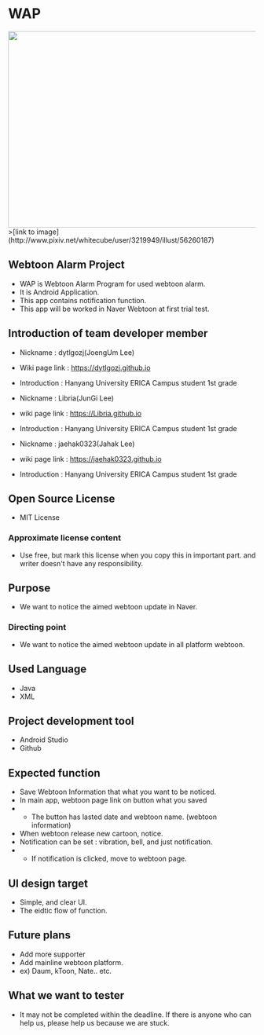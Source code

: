 # WAP
<img src="http://i67.tinypic.com/20sbz15.jpg" height = "400" width = "600">
>[link to image](http://www.pixiv.net/whitecube/user/3219949/illust/56260187)

## Webtoon Alarm Project

* WAP is Webtoon Alarm Program for used webtoon alarm.
* It is Android Application.
* This app contains notification function.
* This app will be worked in Naver Webtoon at first trial test.

##  Introduction of team developer member

* Nickname : dytlgozj(JoengUm Lee)
* Wiki page link : https://dytlgozj.github.io
* Introduction : Hanyang University ERICA Campus student 1st grade

* Nickname : Libria(JunGi Lee)
* wiki page link : https://Libria.github.io
* Introduction : Hanyang University ERICA Campus student 1st grade

* Nickname : jaehak0323(Jahak Lee)
* wiki page link : https://jaehak0323.github.io
* Introduction : Hanyang University ERICA Campus student 1st grade

## Open Source License

* MIT License

### Approximate license content

* Use free, but mark this license when you copy this in important part. and writer doesn't have any responsibility.

## Purpose

* We want to notice the aimed webtoon update in Naver.

### Directing point

* We want to notice the aimed webtoon update in all platform webtoon.

## Used Language

* Java
* XML

## Project development tool

* Android Studio
* Github

## Expected function

* Save Webtoon Information that what you want to be noticed.
* In main app, webtoon page link on button what you saved
*  - The button has lasted date and webtoon name. (webtoon information)
* When webtoon release new cartoon, notice.
* Notification can be set : vibration, bell, and just notification.
*  - If notification is clicked, move to webtoon page.    

## UI design target

* Simple, and clear UI.
* The eidtic flow of function.

## Future plans

* Add more supporter
* Add mainline webtoon platform.
* ex) Daum, kToon, Nate.. etc.

## What we want to tester

* It may not be completed within the deadline. If there is anyone who can help us, please help us because we are stuck.
